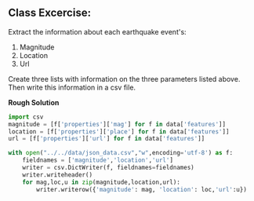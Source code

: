 ## Class Excercise:

Extract the information about each earthquake event's:

1. Magnitude 
2. Location
3. Url

Create three lists with information on the three parameters listed above. Then write this information in a csv file.

**Rough Solution**

```python
import csv
magnitude = [f['properties']['mag'] for f in data['features']]
location = [f['properties']['place'] for f in data['features']]
url = [f['properties']['url'] for f in data['features']]

with open("../../data/json_data.csv","w",encoding='utf-8') as f:
    fieldnames = ['magnitude','location','url']
    writer = csv.DictWriter(f, fieldnames=fieldnames)
    writer.writeheader()
    for mag,loc,u in zip(magnitude,location,url):
        writer.writerow({'magnitude': mag, 'location': loc,'url':u})
```
